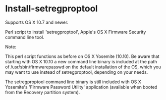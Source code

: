 Install-setregproptool
======================

Supports OS X 10.7 and newer.

Perl script to install 'setregproptool', Apple's OS X Firmware Security command line tool.

Note:

This perl script functions as before on OS X Yosemite (10.10). Be aware that starting with OS X 10.10 a new command line binary is included at the path of /usr/sbin/firmwarepasswd on the default installation of the OS, which you may want to use instead of setregproptool, depending on your needs.

The setregproptool command line binary is still included with OS X Yosemite's 'Firmware Password Utility' application (available when booted from the Recovery partition system).
